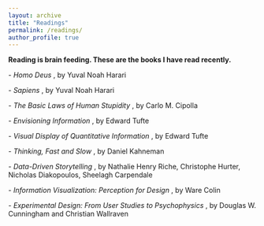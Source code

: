 ```yaml
---
layout: archive
title: "Readings"
permalink: /readings/
author_profile: true
---
```


<b> Reading is brain feeding. These are the books I have read recently. </b>
 
-<i> Homo Deus </i>, by Yuval Noah Harari
<br />

-<i> Sapiens </i>, by Yuval Noah Harari
<br />

-<i> The Basic Laws of Human Stupidity </i>, by Carlo M. Cipolla
<br />

-<i> Envisioning Information </i>, by Edward Tufte
<br />

-<i> Visual Display of Quantitative Information </i>, by Edward Tufte
<br />

-<i> Thinking, Fast and Slow </i>, by Daniel Kahneman
<br />

-<i> Data-Driven Storytelling </i>, by  Nathalie Henry Riche, Christophe Hurter, Nicholas Diakopoulos, Sheelagh Carpendale
<br />

-<i> Information Visualization: Perception for Design </i>, by Ware Colin
<br />

-<i> Experimental Design: From User Studies to Psychophysics </i>, by Douglas W. Cunningham and Christian Wallraven
